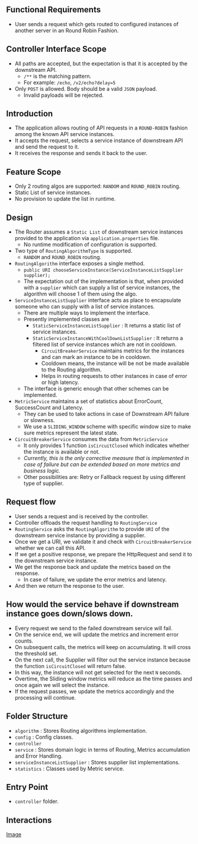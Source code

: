 ## Functional Requirements
- User sends a request which gets routed to configured instances of another server in an Round Robin Fashion.

## Controller Interface Scope
- All paths are accepted, but the expectation is that it is accepted by the downstream API.
  - `/**` is the matching pattern.
  - For example: `/echo`, `/v2/echo?delay=5`
- Only `POST` is allowed. Body should be a valid `JSON` payload.
  - Invalid payloads will be rejected.

## Introduction
- The application allows routing of API requests in a `ROUND-ROBIN` fashion among the known API service instances.
- It accepts the request, selects a service instance of downstream API and send the request to it.
- It receives the response and sends it back to the user.

## Feature Scope
- Only 2 routing algos are supported: `RANDOM` and `ROUND_ROBIN` routing.
- Static List of service instances.
- No provision to update the list in runtime.

## Design
- The Router assumes a `Static List` of downstream service instances provided to the application via `application.properties` file.
  - No runtime modification of configuration is supported.
- Two type of `RoutingAlgorithmType` is supported.
  - `RANDOM` and `ROUND_ROBIN` routing.
- `RoutingAlgorithm` interface exposes a single method.
  - `public URI chooseServiceInstance(ServiceInstanceListSupplier supplier);`
  - The expectation out of the implementation is that, when provided with a `supplier` which can supply a list of service instances, the algorithm will choose 1 of them using the algo.
- `ServiceInstanceListSupplier` interface acts as place to encapsulate someone who can supply with a list of service instances.
  - There are multiple ways to implement the interface.
  - Presently implemented classes are
    - `StaticServiceInstanceListSupplier` : It returns a static list of service instances.
    - `StaticServiceInstanceWithCoolDownListSupplier` : It returns a filtered list of service instances which are not in cooldown.
      - `CircuitBreakerService` maintains metrics for the instances and can mark an instance to be in cooldown.
      - Cooldown means, the instance will be not be made available to the Routing algorithm.
      - Helps in routing requests to other instances in case of error or high latency.
  - The interface is generic enough that other schemes can be implemented.
- `MetricService` maintains a set of statistics about ErrorCount, SuccessCount and Latency.
  - They can be used to take actions in case of Downstream API failure or slowness.
  - We use a `SLIDING_WINDOW` scheme with specific window size to make sure metrics represent the latest state.
- `CircuitBreakerService` consumes the data from `MetricService`
  - It only provides 1 function `isCircuitClosed` which indicates whether the instance is available or not.
  - *Currently, this is the only corrective measure that is implemented in case of failure but can be extended based on more metrics and business logic.*
  - Other possibilities are: Retry or Fallback request by using different type of supplier.

## Request flow
- User sends a request and is received by the controller.
- Controller offloads the request handling to `RoutingService`
- `RoutingService` asks the `RoutingAlgorithm` to provide `URI` of the downstream service instance by providing a supplier.
- Once we get a URI, we validate it and check with `CircuitBreakerService` whether we can call this API.
- If we get a positive response, we prepare the HttpRequest and send it to the downstream service instance.
- We get the response back and update the metrics based on the response.
  - In case of failure, we update the error metrics and latency.
- And then we return the response to the user.

## How would the service behave if downstream instance goes down/slows down.
- Every request we send to the failed downstream service will fail.
- On the service end, we will update the metrics and increment error counts.
- On subsequent calls, the metrics will keep on accumulating. It will cross the threshold set.
- On the next call, the Supplier will filter out the service instance because the function `isCircuitClosed` will return false.
- In this way, the instance will not get selected for the next `N` seconds.
- Overtime, the Sliding window metrics will reduce as the time passes and once again we will select the instance.
- If the request passes, we update the metrics accordingly and the processing will continue.

## Folder Structure
- `algorithm` : Stores Routing algorithms implementation.
- `config` : Config classes.
- `controller`
- `service` : Stores domain logic in terms of Routing, Metrics accumulation and Error Handling.
- `serviceInstanceListSupplier` : Stores supplier list implementations.
- `statistics` : Classes used by Metric service.

## Entry Point
- `controller` folder.

## Interactions
[Image](Interactions.png)